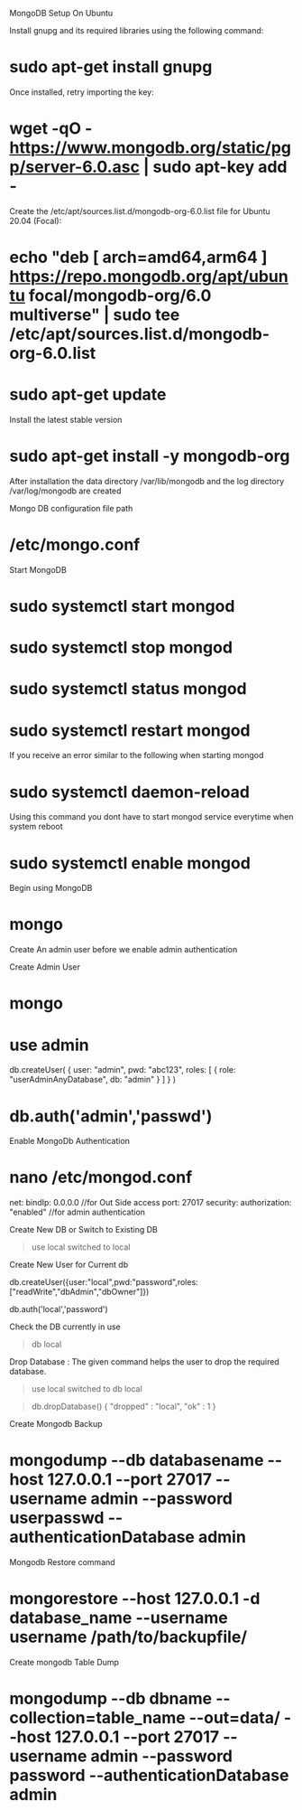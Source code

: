 MongoDB Setup On Ubuntu


Install gnupg and its required libraries using the following command:


# sudo apt-get install gnupg



Once installed, retry importing the key:


# wget -qO - https://www.mongodb.org/static/pgp/server-6.0.asc | sudo apt-key add -



Create the /etc/apt/sources.list.d/mongodb-org-6.0.list file for Ubuntu 20.04 (Focal):


# echo "deb [ arch=amd64,arm64 ] https://repo.mongodb.org/apt/ubuntu focal/mongodb-org/6.0 multiverse" | sudo tee /etc/apt/sources.list.d/mongodb-org-6.0.list



# sudo apt-get update



Install the latest stable version


# sudo apt-get install -y mongodb-org




After installation the data directory /var/lib/mongodb and the log directory /var/log/mongodb are created


Mongo DB configuration file path



# /etc/mongo.conf



Start MongoDB


# sudo systemctl start mongod

# sudo systemctl stop mongod

# sudo systemctl status mongod

# sudo systemctl restart mongod



If you receive an error similar to the following when starting mongod


# sudo systemctl daemon-reload



Using this command you dont have to start mongod service everytime when system reboot


# sudo systemctl enable mongod



Begin using MongoDB


# mongo



Create An admin user before we enable admin authentication


Create Admin User

# mongo



# use admin



db.createUser(
  {
    user: "admin",
    pwd: "abc123",
    roles: [ { role: "userAdminAnyDatabase", db: "admin" } ]
  }
)



# db.auth('admin','passwd')



Enable MongoDb Authentication

# nano /etc/mongod.conf



net:
    bindIp: 0.0.0.0   //for Out Side access
    port: 27017
security:
    authorization: "enabled"     //for admin authentication



Create New DB or Switch to Existing DB


> use local
switched to local



Create New User for Current db


db.createUser({user:"local",pwd:"password",roles:["readWrite","dbAdmin","dbOwner"]})



db.auth('local','password')



Check the DB currently in use


> db
local



Drop Database : The given command helps the user to drop the required database.


> use local
switched to db local

> db.dropDatabase()
  { "dropped" : "local", "ok" : 1 }



Create Mongodb Backup


# mongodump --db databasename --host 127.0.0.1 --port 27017 --username admin --password userpasswd --authenticationDatabase admin



Mongodb Restore command


# mongorestore --host 127.0.0.1 -d database_name --username username   /path/to/backupfile/



Create mongodb Table Dump


# mongodump --db dbname --collection=table_name --out=data/ --host 127.0.0.1 --port 27017 --username admin --password password --authenticationDatabase admin
